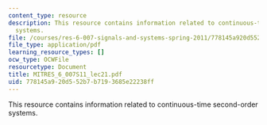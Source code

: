 ```yaml
---
content_type: resource
description: This resource contains information related to continuous-time second-order
  systems.
file: /courses/res-6-007-signals-and-systems-spring-2011/778145a920d552b7b7193685e22238ff_MITRES_6_007S11_lec21.pdf
file_type: application/pdf
learning_resource_types: []
ocw_type: OCWFile
resourcetype: Document
title: MITRES_6_007S11_lec21.pdf
uid: 778145a9-20d5-52b7-b719-3685e22238ff
---
```

This resource contains information related to continuous-time second-order systems.

